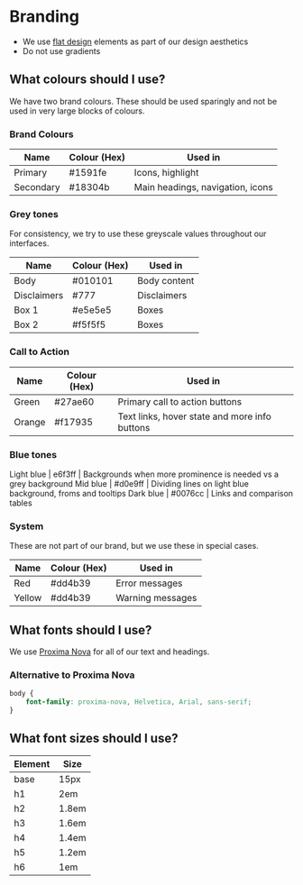 # Branding

* We use [flat design](http://www.hongkiat.com/blog/flat-design-resources/) elements as part of our design aesthetics
* Do not use gradients

## What colours should I use?

We have two brand colours. These should be used sparingly and not be used in very large blocks of colours.

### Brand Colours

Name | Colour (Hex) | Used in
--- | --- | ---
Primary | #1591fe | Icons, highlight ![]()
Secondary | #18304b | Main headings, navigation, icons

### Grey tones
For consistency, we try to use these greyscale values throughout our interfaces.

Name | Colour (Hex) | Used in
--- | --- | ---
Body | #010101 | Body content
Disclaimers | #777 | Disclaimers
Box 1 | #e5e5e5 | Boxes
Box 2 | #f5f5f5 | Boxes

### Call to Action

Name | Colour (Hex) | Used in
--- | --- | ---
Green | #27ae60 | Primary call to action buttons
Orange | #f17935 | Text links, hover state and  more info buttons


### Blue tones

Light blue | e6f3ff | Backgrounds when more prominence is needed vs a grey background
Mid blue | #d0e9ff | Dividing lines on light blue background, froms and tooltips 
Dark blue | #0076cc | Links and comparison tables

### System
These are not part of our brand, but we use these in special cases.

Name | Colour (Hex) | Used in
--- | --- | ---
Red | #dd4b39 | Error messages
Yellow | #dd4b39 | Warning messages


## What fonts should I use?

We use [Proxima Nova](http://www.marksimonson.com/fonts/view/proxima-nova) for all of our text and headings.

### Alternative to Proxima Nova
``` css
body {
    font-family: proxima-nova, Helvetica, Arial, sans-serif;
}
```

## What font sizes should I use?

Element | Size
--- | ---
base | 15px
h1 | 2em
h2 | 1.8em
h3 | 1.6em
h4 | 1.4em
h5 | 1.2em
h6 | 1em